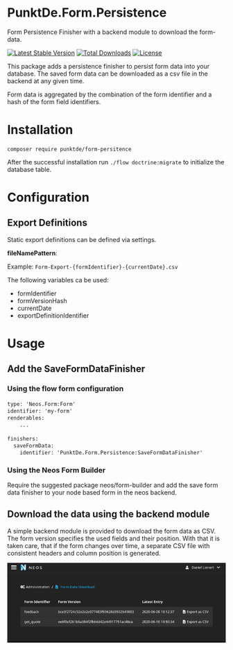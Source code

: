 # PunktDe.Form.Persistence

Form Persistence Finisher with a backend module to download the form-data.

[![Latest Stable Version](https://poser.pugx.org/punktDe/form-persistence/v/stable)](https://packagist.org/packages/punktDe/form-persistence) [![Total Downloads](https://poser.pugx.org/punktDe/form-persistence/downloads)](https://packagist.org/packages/punktDe/form-persistence) [![License](https://poser.pugx.org/punktDe/form-persistence/license)](https://packagist.org/packages/punktDe/form-persistence)

This package adds a persistence finisher to persist form data into your database. 
The saved form data can be downloaded as a csv file in the backend at any given time.

Form data is aggregated by the combination of the form identifier and a hash of the form field identifiers.

# Installation
```
composer require punktde/form-persitence
```

After the successful installation run `./flow doctrine:migrate` to initialize the database table.

# Configuration
## Export Definitions

Static export definitions can be defined via settings.

**fileNamePattern**: 

Example: `Form-Export-{formIdentifier}-{currentDate}.csv`

The following variables ca be used: 

* formIdentifier
* formVersionHash
* currentDate
* exportDefinitionIdentifier


# Usage
## Add the SaveFormDataFinisher
### Using the flow form configuration

```
type: 'Neos.Form:Form'
identifier: 'my-form'
renderables:
    ...

finishers:
  saveFormData:
    identifier: 'PunktDe.Form.Persistence:SaveFormDataFinisher'
```

### Using the Neos Form Builder
Require the suggested package neos/form-builder and add the save form data finisher to your node based form in the neos backend.

## Download the data using the backend module

A simple backend module is provided to download the form data as CSV. The form version specifies the used fields and their position. 
With that it is taken care, that if the form changes over time, a separate CSV file with consistent headers and column position is generated. 

![Example](Documentation/BackendModule.png)

